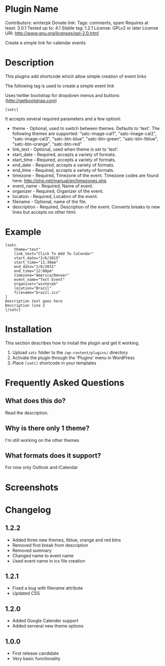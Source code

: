 # Plugin Name
Contributors: winterpk
Donate link:
Tags: comments, spam
Requires at least: 3.0.1
Tested up to: 4.1
Stable tag: 1.2.1
License: GPLv2 or later
License URI: http://www.gnu.org/licenses/gpl-2.0.html

Create a simple link for calendar events 

# Description 

This plugins add shortcode which allow simple creation of event links

The following tag is used to create a simple event link

Uses twitter bootstrap for dropdown menus and buttons (http://getbootstrap.com)

`[satc]`

It accepts several required parameters and a few optionl:

*	theme 				- Optional, used to switch between themes. Defaults to 'text'.  The following themes are supported: 
							"satc-image-cal1", "satc-image-cal2", "satc-image-cal3", "satc-btn-blue", "satc-btn-green", "satc-btn-ltblue", "satc-btn-orange", "satc-btn-red"
*	link_text 			- Optional, used when theme is set to 'text'.
*	start_date 			- Required, accepts a variety of formats.
*	start_time			- Required, accepts a variety of formats.
*	end_date			- Required, accepts a variety of formats.
*	end_time			- Required, accepts a variety of formats.
*	timezone			- Required, Timezone of the event. Timezone codes are found here: http://php.net/manual/en/timezones.php
*	event_name			- Required, Name of event.
*	organizer			- Required, Organizer of the event.
*	location			- Required, Location of the event.
*	filename			- Optional, name of the file.
*	description 		- Required, Description of the event. Converts breaks to new lines but accepts no other html.
 
# Example

	[satc
		theme="text"
		link_text="Click To Add To Calendar" 
		start_date="2/6/2015" 
		start_time="11:30am" 
		end_date="2/6/2015" 
		end_time="12:00pm"
		timezone="America/Denver"
		event_name="Test Event"
		organizer="winterpk" 
		location="Brazil" 
		filename="brazil.ics"
	]
	Description text goes here
	Description line 2
	[/satc]

# Installation

This section describes how to install the plugin and get it working.

1. Upload `satc` folder to the `/wp-content/plugins/` directory
2. Activate the plugin through the 'Plugins' menu in WordPress
2. Place `[satc]` shortcode in your templates

# Frequently Asked Questions 

## What does this do? 

Read the description.
 
## Why is there only 1 theme?

I'm still working on the other themes

## What formats does it support?

For now only Outlook and iCalendar

# Screenshots


# Changelog 

## 1.2.2

* Added three new themes, ltblue, orange and red btns
* Removed first break from description
* Removed summary
* Changed name to event name
* Used event name in ics file creation

## 1.2.1

* Fixed a bug with filename attribute
* Updated CSS

## 1.2.0
* Added Google Calender support
* Added serveral new theme options

## 1.0.0
* First release candidate
* Very basic functionality
